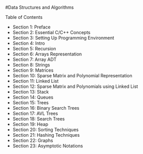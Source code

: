 #Data Structures and Algorithms 

Table of Contents

* Section 1: Preface
* Section 2: Essential C/C++ Concepts
* Section 3: Setting Up Programming Environment
* Section 4: Intro
* Section 5: Recursion
* Section 6: Arrays Representation
* Section 7: Array ADT
* Section 8: Strings
* Section 9: Matrices
* Section 10: Sparse Matrix and Polynomial Representation
* Section 11: Linked List
* Section 12: Sparse Matrix and Polynomials using Linked List
* Section 13: Stack
* Section 14: Queues
* Section 15: Trees
* Section 16: Binary Search Trees
* Section 17: AVL Trees
* Section 18: Search Trees
* Section 19: Heap
* Section 20: Sorting Techniques
* Section 21: Hashing Techniques
* Section 22: Graphs
* Section 23: Asymptotic Notations
